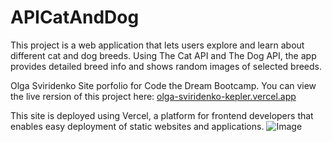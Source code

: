 ﻿# APICatAndDog
 This project is a web application that lets users explore and learn about different cat and dog breeds. Using The Cat API and The Dog API, the app provides detailed breed info and shows random images of selected breeds.

 Olga Sviridenko Site porfolio for Code the Dream Bootcamp. You can view the live rersion of this project 
 here: [olga-sviridenko-kepler.vercel.app](https://api-cat-dog1.vercel.app/)

This site is deployed using Vercel, a platform for frontend developers that enables easy deployment of static websites and applications.
![Image](https://github.com/user-attachments/assets/cc9ba246-1426-409e-bf69-49dfec59569b)
